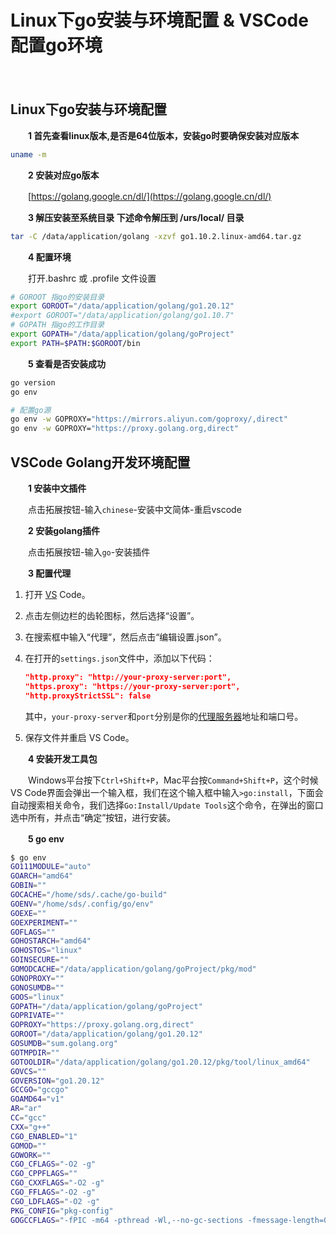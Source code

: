 # Linux下go安装与环境配置 & VSCode配置go环境

　　‍

## Linux下go安装与环境配置

　　**1 首先查看linux版本,是否是64位版本，安装go时要确保安装对应版本**

```bash
uname -m
```

　　**2 安装对应go版本**

　　[https://golang.google.cn/dl/](https://golang.google.cn/dl/)

　　**3 解压安装至系统目录 下述命令解压到 /urs/local/ 目录**

```bash
tar -C /data/application/golang -xzvf go1.10.2.linux-amd64.tar.gz
```

　　**4 配置环境**

　　打开.bashrc 或 .profile 文件设置

```bash
# GOROOT 指go的安装目录
export GOROOT="/data/application/golang/go1.20.12"
#export GOROOT="/data/application/golang/go1.10.7"
# GOPATH 指go的工作目录
export GOPATH="/data/application/golang/goProject"
export PATH=$PATH:$GOROOT/bin
```

　　**5 查看是否安装成功**

```bash
go version   
go env

# 配置go源
go env -w GOPROXY="https://mirrors.aliyun.com/goproxy/,direct"
go env -w GOPROXY="https://proxy.golang.org,direct"

```

## **VSCode Golang开发环境配置**

　　**1 安装中文插件**

　　点击拓展按钮-输入`chinese`​-安装中文简体-重启vscode

　　**2 安装golang插件**

　　点击拓展按钮-输入`go`​-安装插件

　　**3 配置代理**

1. 打开 [VS](https://so.csdn.net/so/search?q=VS&spm=1001.2101.3001.7020) Code。
2. 点击左侧边栏的齿轮图标，然后选择“设置”。
3. 在搜索框中输入“代理”，然后点击“编辑设置.json”。
4. 在打开的`settings.json`​文件中，添加以下代码：

    ```json
    "http.proxy": "http://your-proxy-server:port",
    "https.proxy": "https://your-proxy-server:port",
    "http.proxyStrictSSL": false
    ```

    其中，`your-proxy-server`​和`port`​分别是你的[代理服务器](https://so.csdn.net/so/search?q=%E4%BB%A3%E7%90%86%E6%9C%8D%E5%8A%A1%E5%99%A8&spm=1001.2101.3001.7020)地址和端口号。
5. 保存文件并重启 VS Code。

　　**4 安装开发工具包**

　　Windows平台按下`Ctrl+Shift+P`​，Mac平台按`Command+Shift+P`​，这个时候VS Code界面会弹出一个输入框，我们在这个输入框中输入`>go:install`​，下面会自动搜索相关命令，我们选择`Go:Install/Update Tools`​这个命令，在弹出的窗口选中所有，并点击“确定”按钮，进行安装。

　　**5 go env**

```bash
$ go env
GO111MODULE="auto"
GOARCH="amd64"
GOBIN=""
GOCACHE="/home/sds/.cache/go-build"
GOENV="/home/sds/.config/go/env"
GOEXE=""
GOEXPERIMENT=""
GOFLAGS=""
GOHOSTARCH="amd64"
GOHOSTOS="linux"
GOINSECURE=""
GOMODCACHE="/data/application/golang/goProject/pkg/mod"
GONOPROXY=""
GONOSUMDB=""
GOOS="linux"
GOPATH="/data/application/golang/goProject"
GOPRIVATE=""
GOPROXY="https://proxy.golang.org,direct"
GOROOT="/data/application/golang/go1.20.12"
GOSUMDB="sum.golang.org"
GOTMPDIR=""
GOTOOLDIR="/data/application/golang/go1.20.12/pkg/tool/linux_amd64"
GOVCS=""
GOVERSION="go1.20.12"
GCCGO="gccgo"
GOAMD64="v1"
AR="ar"
CC="gcc"
CXX="g++"
CGO_ENABLED="1"
GOMOD=""
GOWORK=""
CGO_CFLAGS="-O2 -g"
CGO_CPPFLAGS=""
CGO_CXXFLAGS="-O2 -g"
CGO_FFLAGS="-O2 -g"
CGO_LDFLAGS="-O2 -g"
PKG_CONFIG="pkg-config"
GOGCCFLAGS="-fPIC -m64 -pthread -Wl,--no-gc-sections -fmessage-length=0 -fdebug-prefix-map=/tmp/go-build2570913735=/tmp/go-build -gno-record-gcc-switches"
```
